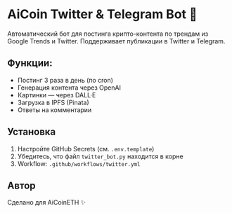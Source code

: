 # AiCoin Twitter & Telegram Bot 🤖

Автоматический бот для постинга крипто-контента по трендам из Google Trends и Twitter. Поддерживает публикации в Twitter и Telegram.

## Функции:
- Постинг 3 раза в день (по cron)
- Генерация контента через OpenAI
- Картинки — через DALL·E
- Загрузка в IPFS (Pinata)
- Ответы на комментарии

## Установка
1. Настройте GitHub Secrets (см. `.env.template`)
2. Убедитесь, что файл `twitter_bot.py` находится в корне
3. Workflow: `.github/workflows/twitter.yml`

## Автор
Сделано для AiCoinETH ✨
